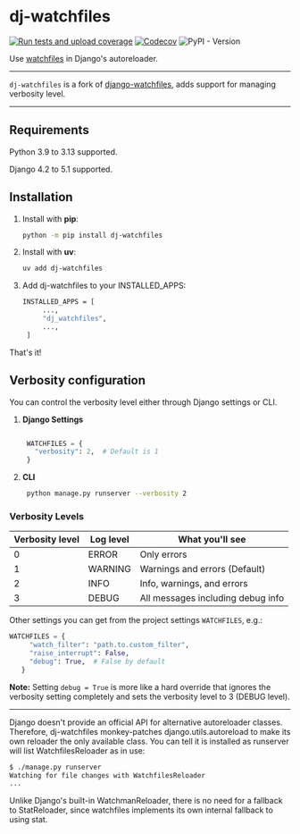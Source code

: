 # dj-watchfiles

[![Run tests and upload coverage](https://github.com/xshapira/dj-watchfiles/actions/workflows/main.yml/badge.svg)](https://github.com/xshapira/dj-watchfiles/actions/workflows/main.yml)
[![Codecov](https://img.shields.io/codecov/c/gh/xshapira/dj-watchfiles?color=31C654)](https://codecov.io/gh/xshapira/dj-watchfiles)
![PyPI - Version](https://img.shields.io/pypi/v/dj-watchfiles)

Use [watchfiles](https://watchfiles.helpmanual.io/) in Django's autoreloader.

---

`dj-watchfiles` is a fork of [django-watchfiles](https://github.com/adamchainz/django-watchfiles), adds support for managing verbosity level.

---

## Requirements

Python 3.9 to 3.13 supported.

Django 4.2 to 5.1 supported.

## Installation

1. Install with **pip**:

   ```sh
   python -m pip install dj-watchfiles
   ```

2. Install with **uv**:

   ```sh
   uv add dj-watchfiles
   ```

3. Add dj-watchfiles to your INSTALLED_APPS:

   ```sh
   INSTALLED_APPS = [
        ...,
        "dj_watchfiles",
        ...,
    ]
   ```

That's it!

## Verbosity configuration

You can control the verbosity level either through Django settings or CLI.

1. **Django Settings**

   ```py

    WATCHFILES = {
      "verbosity": 2,  # Default is 1
    }

   ```

1. **CLI**

   ```sh
    python manage.py runserver --verbosity 2
   ```

### Verbosity Levels

| Verbosity level | Log level | What you'll see |
| --- | --- | --- |
| 0 | ERROR | Only errors |
| 1 | WARNING | Warnings and errors (Default) |
| 2 | INFO | Info, warnings, and errors |
| 3 | DEBUG | All messages including debug info |

Other settings you can get from the project settings `WATCHFILES`, e.g.:

```py
WATCHFILES = {
     "watch_filter": "path.to.custom_filter",
     "raise_interrupt": False,
     "debug": True,  # False by default
   }
```

**Note:** Setting `debug = True` is more like a hard override that ignores the verbosity setting completely and sets the verbosity level to 3 (DEBUG level).

---

Django doesn't provide an official API for alternative autoreloader classes.
Therefore, dj-watchfiles monkey-patches django.utils.autoreload to make its own reloader the only available class.
You can tell it is installed as runserver will list WatchfilesReloader as in use:

```sh
$ ./manage.py runserver
Watching for file changes with WatchfilesReloader
...

```

Unlike Django's built-in WatchmanReloader, there is no need for a fallback to StatReloader, since watchfiles implements its own internal fallback to using stat.
